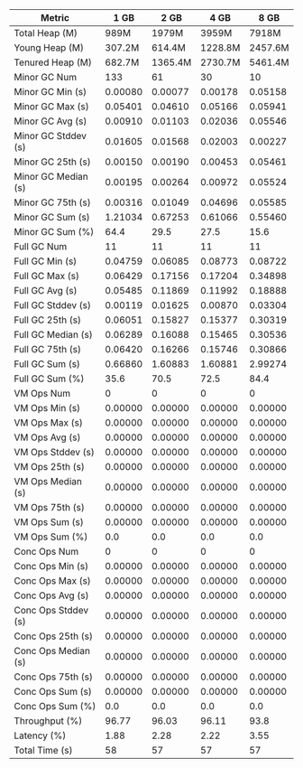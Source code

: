 | Metric | 1 GB | 2 GB | 4 GB | 8 GB |
|------|----|----|----|----|
| Total Heap (M) | 989M | 1979M | 3959M | 7918M |
| Young Heap (M) | 307.2M | 614.4M | 1228.8M | 2457.6M |
| Tenured Heap (M) | 682.7M | 1365.4M | 2730.7M | 5461.4M |
| Minor GC Num | 133 | 61 | 30 | 10 |
| Minor GC Min (s) | 0.00080 | 0.00077 | 0.00178 | 0.05158 |
| Minor GC Max (s) | 0.05401 | 0.04610 | 0.05166 | 0.05941 |
| Minor GC Avg (s) | 0.00910 | 0.01103 | 0.02036 | 0.05546 |
| Minor GC Stddev (s) | 0.01605 | 0.01568 | 0.02003 | 0.00227 |
| Minor GC 25th (s) | 0.00150 | 0.00190 | 0.00453 | 0.05461 |
| Minor GC Median (s) | 0.00195 | 0.00264 | 0.00972 | 0.05524 |
| Minor GC 75th (s) | 0.00316 | 0.01049 | 0.04696 | 0.05585 |
| Minor GC Sum (s) | 1.21034 | 0.67253 | 0.61066 | 0.55460 |
| Minor GC Sum (%) | 64.4 | 29.5 | 27.5 | 15.6 |
| Full GC Num | 11 | 11 | 11 | 11 |
| Full GC Min (s) | 0.04759 | 0.06085 | 0.08773 | 0.08722 |
| Full GC Max (s) | 0.06429 | 0.17156 | 0.17204 | 0.34898 |
| Full GC Avg (s) | 0.05485 | 0.11869 | 0.11992 | 0.18888 |
| Full GC Stddev (s) | 0.00119 | 0.01625 | 0.00870 | 0.03304 |
| Full GC 25th (s) | 0.06051 | 0.15827 | 0.15377 | 0.30319 |
| Full GC Median (s) | 0.06289 | 0.16088 | 0.15465 | 0.30536 |
| Full GC 75th (s) | 0.06420 | 0.16266 | 0.15746 | 0.30866 |
| Full GC Sum (s) | 0.66860 | 1.60883 | 1.60881 | 2.99274 |
| Full GC Sum (%) | 35.6 | 70.5 | 72.5 | 84.4 |
| VM Ops Num | 0 | 0 | 0 | 0 |
| VM Ops Min (s) | 0.00000 | 0.00000 | 0.00000 | 0.00000 |
| VM Ops Max (s) | 0.00000 | 0.00000 | 0.00000 | 0.00000 |
| VM Ops Avg (s) | 0.00000 | 0.00000 | 0.00000 | 0.00000 |
| VM Ops Stddev (s) | 0.00000 | 0.00000 | 0.00000 | 0.00000 |
| VM Ops 25th (s) | 0.00000 | 0.00000 | 0.00000 | 0.00000 |
| VM Ops Median (s) | 0.00000 | 0.00000 | 0.00000 | 0.00000 |
| VM Ops 75th (s) | 0.00000 | 0.00000 | 0.00000 | 0.00000 |
| VM Ops Sum (s) | 0.00000 | 0.00000 | 0.00000 | 0.00000 |
| VM Ops Sum (%) | 0.0 | 0.0 | 0.0 | 0.0 |
| Conc Ops Num | 0 | 0 | 0 | 0 |
| Conc Ops Min (s) | 0.00000 | 0.00000 | 0.00000 | 0.00000 |
| Conc Ops Max (s) | 0.00000 | 0.00000 | 0.00000 | 0.00000 |
| Conc Ops Avg (s) | 0.00000 | 0.00000 | 0.00000 | 0.00000 |
| Conc Ops Stddev (s) | 0.00000 | 0.00000 | 0.00000 | 0.00000 |
| Conc Ops 25th (s) | 0.00000 | 0.00000 | 0.00000 | 0.00000 |
| Conc Ops Median (s) | 0.00000 | 0.00000 | 0.00000 | 0.00000 |
| Conc Ops 75th (s) | 0.00000 | 0.00000 | 0.00000 | 0.00000 |
| Conc Ops Sum (s) | 0.00000 | 0.00000 | 0.00000 | 0.00000 |
| Conc Ops Sum (%) | 0.0 | 0.0 | 0.0 | 0.0 |
| Throughput (%) | 96.77 | 96.03 | 96.11 | 93.8 |
| Latency (%) | 1.88 | 2.28 | 2.22 | 3.55 |
| Total Time (s) | 58 | 57 | 57 | 57 |
